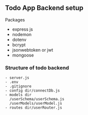 ## Todo App Backend setup

Packages

- express js
- nodemon
- dotenv
- bcrypt
- jsonwebtoken or jwt
- mongoose

### Structure of todo backend

```
- server.js
- .env
- .gitignore
- config dir/connectDb.js
- models dir
  /userSchema/userSchema.js
  /userModels/userModel.js
- routes dir/userRouter.js

```

